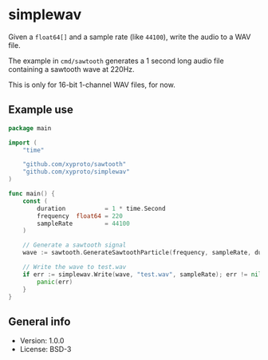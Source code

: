 # simplewav

Given a `float64[]` and a sample rate (like `44100`), write the audio to a WAV file.

The example in `cmd/sawtooth` generates a 1 second long audio file containing a sawtooth wave at 220Hz.

This is only for 16-bit 1-channel WAV files, for now.

## Example use

```go
package main

import (
    "time"

    "github.com/xyproto/sawtooth"
    "github.com/xyproto/simplewav"
)

func main() {
    const (
        duration           = 1 * time.Second
        frequency  float64 = 220
        sampleRate         = 44100
    )

    // Generate a sawtooth signal
    wave := sawtooth.GenerateSawtoothParticle(frequency, sampleRate, duration)

    // Write the wave to test.wav
    if err := simplewav.Write(wave, "test.wav", sampleRate); err != nil {
        panic(err)
    }
}
```

## General info

* Version: 1.0.0
* License: BSD-3

